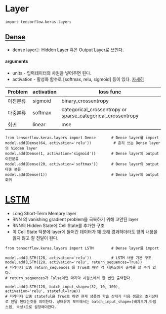 # Layer
```
import tensorflow.keras.layers
```
## [Dense](https://keras.io/layers/core/#dense)
- dense layer는 Hidden Layer 혹은 Output Layer로 쓰인다.
#### arguments
- units - 입력데이터의 차원을 넣어주면 된다.
- activation - 활성화 함수로 [softmax, relu, sigmoid] 등이 있다. [자세히](https://keras.io/activations/)

|Problem| activation |  loss func|
|--                 |--         |--|
|이진분류| sigmoid | binary_crossentropy |
|다중분류|softmax|categorical_crossentropy or sparse_categorical_crossentropy|
|회귀| linear | mse|


```{python}
from tensorflow.keras.layers import Dense  		# Dense layer를 import
model.add(Dense(64, activation='relu'))          # 흔히 쓰는 Dense layer의 hidden layer
model.add(Dense(1, activation='sigmoid'))       # Dense layer의 output 이진분류
model.add(Dense(20, activation='softmax'))      # Dense layer의 output 다중 분류 
model.add(Dense(1))                             # Dense layer의 output 회귀
```

# [LSTM](https://keras.io/layers/recurrent/#lstm)
- Long Short-Term Memory layer
- RNN 의 vanishing gradient problem을 극복하기 위해 고안된 layer
- RNN의 Hidden State에 Cell State를 추가한 구조.
- 이 Cell State 덕분에 layer에 들어간 데이터가 꽤 오래 경과하더라도 앞의 내용을 잃지 않고 잘 전달이 된다.



```{python}
from tensorflow.keras.layers import LSTM        # Dense layer를 import

model.add(LSTM(128, activation='relu'))         # LSTM 사용 기본 구조
model.add(LSTM(128, activation='relu', return_sequences=True))         
# 파라미터 값중 return_sequences 를 True로 하면 각 시퀀스에서 출력을 할 수가 있다.
# return_sequences가 False이면 마지막 시퀀스에서 한 번만 출력한다.

model.add(LSTM(128, batch_input_shape=(32, 10, 100), activation='relu', stateful=True))  
# 파라미터 값중 stateful을 True로 하면 현재 샘플의 학습 상태가 다음 샘플의 초기상태로 전달 된다는것을 의미한다. 상태유지 모드에서는 batch_input_shape=(배치크기,타임 스텝, 속성)으로 설정해야한다.
```
